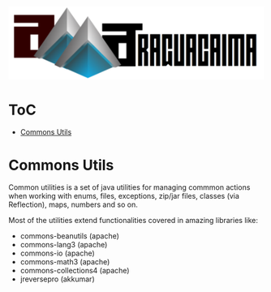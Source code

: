 ![amma logo](./docs/resources/amma-logo-full-2.png "AmMa Logo")

ToC
===
  * [Commons Utils](#commons-utils)


Commons Utils
===

Common utilities is a set of java utilities for managing commmon actions when working with enums, files, exceptions, zip/jar files, classes (via Reflection), maps, numbers and so on.

Most of the utilities extend functionalities covered in amazing libraries like:         
* commons-beanutils (apache)
* commons-lang3 (apache)
* commons-io (apache)
* commons-math3 (apache)
* commons-collections4 (apache)
* jreversepro (akkumar)
